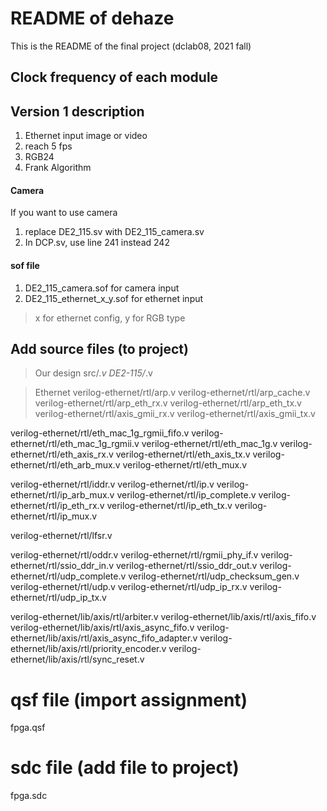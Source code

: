 # README of dehaze

This is the README of the final project (dclab08, 2021 fall)

## Clock frequency of each module

## Version 1 description
1. Ethernet input image or video
2. reach 5 fps
3. RGB24
4. Frank Algorithm

#### Camera
If you want to use camera
1. replace DE2_115.sv with DE2_115_camera.sv
2. In DCP.sv, use line 241 instead 242

#### sof file
1. DE2_115_camera.sof for camera input
2. DE2_115_ethernet_x_y.sof for ethernet input
> x for ethernet config, y for RGB type

## Add source files (to project)
> Our design
src/*.v
DE2-115/*.v

> Ethernet
verilog-ethernet/rtl/arp.v
verilog-ethernet/rtl/arp_cache.v
verilog-ethernet/rtl/arp_eth_rx.v
verilog-ethernet/rtl/arp_eth_tx.v
verilog-ethernet/rtl/axis_gmii_rx.v
verilog-ethernet/rtl/axis_gmii_tx.v

verilog-ethernet/rtl/eth_mac_1g_rgmii_fifo.v
verilog-ethernet/rtl/eth_mac_1g_rgmii.v
verilog-ethernet/rtl/eth_mac_1g.v
verilog-ethernet/rtl/eth_axis_rx.v
verilog-ethernet/rtl/eth_axis_tx.v
verilog-ethernet/rtl/eth_arb_mux.v
verilog-ethernet/rtl/eth_mux.v

verilog-ethernet/rtl/iddr.v
verilog-ethernet/rtl/ip.v
verilog-ethernet/rtl/ip_arb_mux.v
verilog-ethernet/rtl/ip_complete.v
verilog-ethernet/rtl/ip_eth_rx.v
verilog-ethernet/rtl/ip_eth_tx.v
verilog-ethernet/rtl/ip_mux.v

verilog-ethernet/rtl/lfsr.v

verilog-ethernet/rtl/oddr.v
verilog-ethernet/rtl/rgmii_phy_if.v
verilog-ethernet/rtl/ssio_ddr_in.v
verilog-ethernet/rtl/ssio_ddr_out.v
verilog-ethernet/rtl/udp_complete.v
verilog-ethernet/rtl/udp_checksum_gen.v
verilog-ethernet/rtl/udp.v
verilog-ethernet/rtl/udp_ip_rx.v
verilog-ethernet/rtl/udp_ip_tx.v

verilog-ethernet/lib/axis/rtl/arbiter.v
verilog-ethernet/lib/axis/rtl/axis_fifo.v
verilog-ethernet/lib/axis/rtl/axis_async_fifo.v
verilog-ethernet/lib/axis/rtl/axis_async_fifo_adapter.v
verilog-ethernet/lib/axis/rtl/priority_encoder.v
verilog-ethernet/lib/axis/rtl/sync_reset.v

# qsf file (import assignment)
fpga.qsf

# sdc file (add file to project)
fpga.sdc

